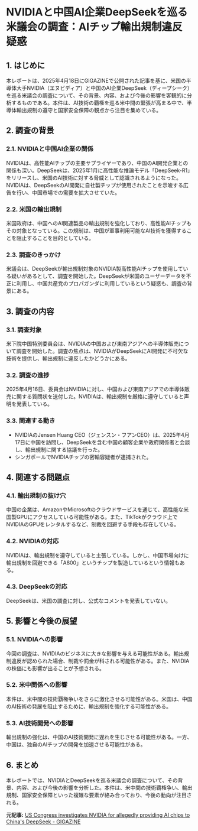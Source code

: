 # NVIDIAと中国AI企業DeepSeekを巡る米議会の調査：AIチップ輸出規制違反疑惑

## 1. はじめに

本レポートは、2025年4月18日にGIGAZINEで公開された記事を基に、米国の半導体大手NVIDIA（エヌビディア）と中国のAI企業DeepSeek（ディープシーク）を巡る米議会の調査について、その背景、内容、および今後の影響を客観的に分析するものである。本件は、AI技術の覇権を巡る米中間の緊張が高まる中で、半導体輸出規制の遵守と国家安全保障の観点から注目を集めている。

## 2. 調査の背景

### 2.1. NVIDIAと中国AI企業の関係

NVIDIAは、高性能AIチップの主要サプライヤーであり、中国のAI開発企業との関係も深い。DeepSeekは、2025年1月に高性能な推論モデル「DeepSeek-R1」をリリースし、米国のAI技術に対する脅威として認識されるようになった。NVIDIAは、DeepSeekのAI開発に自社製チップが使用されたことを示唆する広告を行い、中国市場での需要を拡大させていた。

### 2.2. 米国の輸出規制

米国政府は、中国へのAI関連製品の輸出規制を強化しており、高性能AIチップもその対象となっている。この規制は、中国が軍事利用可能なAI技術を獲得することを阻止することを目的としている。

### 2.3. 調査のきっかけ

米議会は、DeepSeekが輸出規制対象のNVIDIA製高性能AIチップを使用している疑いがあるとして、調査を開始した。DeepSeekが米国のユーザーデータを不正に利用し、中国共産党のプロパガンダに利用しているという疑惑も、調査の背景にある。

## 3. 調査の内容

### 3.1. 調査対象

米下院中国特別委員会は、NVIDIAの中国および東南アジアへの半導体販売について調査を開始した。調査の焦点は、NVIDIAがDeepSeekにAI開発に不可欠な技術を提供し、輸出規制に違反したかどうかにある。

### 3.2. 調査の進捗

2025年4月16日、委員会はNVIDIAに対し、中国および東南アジアでの半導体販売に関する質問状を送付した。NVIDIAは、輸出規制を厳格に遵守していると声明を発表している。

### 3.3. 関連する動き

* NVIDIAのJensen Huang CEO（ジェンスン・フアンCEO）は、2025年4月17日に中国を訪問し、DeepSeekを含む中国の顧客企業や政府関係者と会談し、輸出規制に関する協議を行った。
* シンガポールでNVIDIAチップの密輸容疑者が逮捕された。

## 4. 関連する問題点

### 4.1. 輸出規制の抜け穴

中国の企業は、AmazonやMicrosoftのクラウドサービスを通じて、高性能な米国製GPUにアクセスしている可能性がある。また、TikTokがクラウド上でNVIDIAのGPUをレンタルするなど、制裁を回避する手段も存在している。

### 4.2. NVIDIAの対応

NVIDIAは、輸出規制を遵守していると主張している。しかし、中国市場向けに輸出規制を回避できる「A800」というチップを製造しているという情報もある。

### 4.3. DeepSeekの対応

DeepSeekは、米国の調査に対し、公式なコメントを発表していない。

## 5. 影響と今後の展望

### 5.1. NVIDIAへの影響

今回の調査は、NVIDIAのビジネスに大きな影響を与える可能性がある。輸出規制違反が認められた場合、制裁や罰金が科される可能性がある。また、NVIDIAの株価にも影響が出ることが予想される。

### 5.2. 米中関係への影響

本件は、米中間の技術覇権争いをさらに激化させる可能性がある。米国は、中国のAI技術の発展を阻止するために、輸出規制を強化する可能性がある。

### 5.3. AI技術開発への影響

輸出規制の強化は、中国のAI技術開発に遅れを生じさせる可能性がある。一方、中国は、独自のAIチップの開発を加速させる可能性がある。

## 6. まとめ

本レポートでは、NVIDIAとDeepSeekを巡る米議会の調査について、その背景、内容、および今後の影響を分析した。本件は、米中間の技術覇権争い、輸出規制、国家安全保障といった複雑な要素が絡み合っており、今後の動向が注目される。



**元記事:** [US Congress investigates NVIDIA for allegedly providing AI chips to China's DeepSeek - GIGAZINE](https://gigazine.net/gsc_news/en/20250418-us-house-panel-deepseek-nvidia-china/)